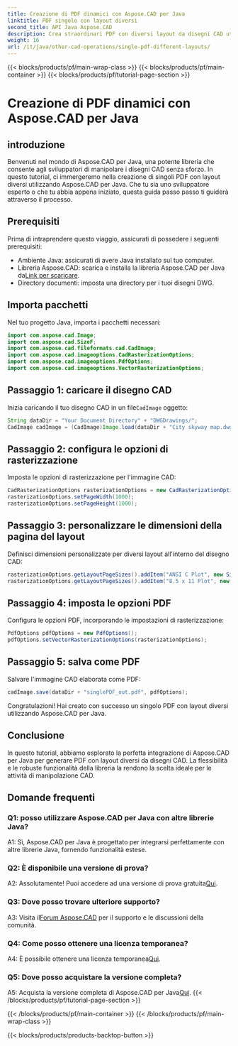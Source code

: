 ```yaml
---
title: Creazione di PDF dinamici con Aspose.CAD per Java
linktitle: PDF singolo con layout diversi
second_title: API Java Aspose.CAD
description: Crea straordinari PDF con diversi layout da disegni CAD utilizzando Aspose.CAD per Java. Integrazione semplice e funzionalità potenti per gli sviluppatori Java.
weight: 16
url: /it/java/other-cad-operations/single-pdf-different-layouts/
---
```


{{< blocks/products/pf/main-wrap-class >}}
{{< blocks/products/pf/main-container >}}
{{< blocks/products/pf/tutorial-page-section >}}

# Creazione di PDF dinamici con Aspose.CAD per Java

## introduzione

Benvenuti nel mondo di Aspose.CAD per Java, una potente libreria che consente agli sviluppatori di manipolare i disegni CAD senza sforzo. In questo tutorial, ci immergeremo nella creazione di singoli PDF con layout diversi utilizzando Aspose.CAD per Java. Che tu sia uno sviluppatore esperto o che tu abbia appena iniziato, questa guida passo passo ti guiderà attraverso il processo.

## Prerequisiti

Prima di intraprendere questo viaggio, assicurati di possedere i seguenti prerequisiti:
- Ambiente Java: assicurati di avere Java installato sul tuo computer.
-  Libreria Aspose.CAD: scarica e installa la libreria Aspose.CAD per Java da[Link per scaricare](https://releases.aspose.com/cad/java/).
- Directory documenti: imposta una directory per i tuoi disegni DWG.

## Importa pacchetti

Nel tuo progetto Java, importa i pacchetti necessari:

```java
import com.aspose.cad.Image;
import com.aspose.cad.SizeF;
import com.aspose.cad.fileformats.cad.CadImage;
import com.aspose.cad.imageoptions.CadRasterizationOptions;
import com.aspose.cad.imageoptions.PdfOptions;
import com.aspose.cad.imageoptions.VectorRasterizationOptions;
```

## Passaggio 1: caricare il disegno CAD

 Inizia caricando il tuo disegno CAD in un file`CadImage` oggetto:

```java
String dataDir = "Your Document Directory" + "DWGDrawings/";
CadImage cadImage = (CadImage)Image.load(dataDir + "City skyway map.dwg");
```

## Passaggio 2: configura le opzioni di rasterizzazione

Imposta le opzioni di rasterizzazione per l'immagine CAD:

```java
CadRasterizationOptions rasterizationOptions = new CadRasterizationOptions();
rasterizationOptions.setPageWidth(1000);
rasterizationOptions.setPageHeight(1000);
```

## Passaggio 3: personalizzare le dimensioni della pagina del layout

Definisci dimensioni personalizzate per diversi layout all'interno del disegno CAD:

```java
rasterizationOptions.getLayoutPageSizes().addItem("ANSI C Plot", new SizeF(500, 1000));
rasterizationOptions.getLayoutPageSizes().addItem("8.5 x 11 Plot", new SizeF(1000, 100));
```

## Passaggio 4: imposta le opzioni PDF

Configura le opzioni PDF, incorporando le impostazioni di rasterizzazione:

```java
PdfOptions pdfOptions = new PdfOptions();
pdfOptions.setVectorRasterizationOptions(rasterizationOptions);
```

## Passaggio 5: salva come PDF

Salvare l'immagine CAD elaborata come PDF:

```java
cadImage.save(dataDir + "singlePDF_out.pdf", pdfOptions);
```

Congratulazioni! Hai creato con successo un singolo PDF con layout diversi utilizzando Aspose.CAD per Java.

## Conclusione

In questo tutorial, abbiamo esplorato la perfetta integrazione di Aspose.CAD per Java per generare PDF con layout diversi da disegni CAD. La flessibilità e le robuste funzionalità della libreria la rendono la scelta ideale per le attività di manipolazione CAD.

## Domande frequenti

### Q1: posso utilizzare Aspose.CAD per Java con altre librerie Java?

A1: Sì, Aspose.CAD per Java è progettato per integrarsi perfettamente con altre librerie Java, fornendo funzionalità estese.

### Q2: È disponibile una versione di prova?

 A2: Assolutamente! Puoi accedere ad una versione di prova gratuita[Qui](https://releases.aspose.com/).

### Q3: Dove posso trovare ulteriore supporto?

 A3: Visita il[Forum Aspose.CAD](https://forum.aspose.com/c/cad/19) per il supporto e le discussioni della comunità.

### Q4: Come posso ottenere una licenza temporanea?

 A4: È possibile ottenere una licenza temporanea[Qui](https://purchase.aspose.com/temporary-license/).

### Q5: Dove posso acquistare la versione completa?

A5: Acquista la versione completa di Aspose.CAD per Java[Qui](https://purchase.aspose.com/buy).
{{< /blocks/products/pf/tutorial-page-section >}}

{{< /blocks/products/pf/main-container >}}
{{< /blocks/products/pf/main-wrap-class >}}

{{< blocks/products/products-backtop-button >}}
